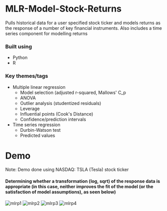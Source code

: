 # MLR-Model-Stock-Returns
Pulls historical data for a user specified stock ticker and models returns as the response of a number of key financial instruments. Also includes a time series component for modelling returns

### Built using
* Python
* R

### Key themes/tags
* Multiple linear regression
  * Model selection (adjusted r-squared, Mallows' C_p
  * ANOVA
  * Outlier analysis (studentized residuals)
  * Leverage
  * Influential points (Cook's Distance)
  * Confidence/prediction intervals
* Time series regression
  * Durbin-Watson test
  * Predicted values

# Demo

Note: Demo done using NASDAQ: TSLA (Tesla) stock ticker

#### Determining whether a transformation (log, sqrt) of the response data is appropriate (in this case, neither improves the fit of the model (or the satisfaction of model assumptions), as seen below)

![mlrp1](https://user-images.githubusercontent.com/112993711/189502384-83e47b88-43d6-4799-b2b3-547df0b65c81.png)
![mlrp2](https://user-images.githubusercontent.com/112993711/189502390-9e68553f-37b1-4334-a5a7-14cb33398b6d.png)
![mlrp3](https://user-images.githubusercontent.com/112993711/189502394-ee9b3335-65c3-48db-b99c-c323d3532b48.png)
![mlrp4](https://user-images.githubusercontent.com/112993711/189502395-670ebb2e-1492-4e92-a95a-7ed728a02da2.png)








